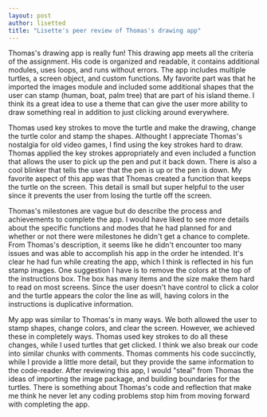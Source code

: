 ```yaml
---
layout: post
author: lisetted
title: "Lisette's peer review of Thomas's drawing app"
---
```


Thomas's drawing app is really fun! This drawing app meets all the criteria of the assignment. His code is organized and readable, it contains additional modules, uses loops, and runs without errors. The app includes multiple turtles, a screen object, and custom functions. My favorite part was that he imported the images module and included some additional shapes that the user can stamp (human, boat, palm tree) that are part of his island theme. I think its a great idea to use a theme that can give the user more ability to draw something real in addition to just clicking around everywhere.

Thomas used key strokes to move the turtle and make the drawing, change the turtle color and stamp the shapes. Althought I appreciate Thomas's nostalgia for old video games, I find using the key strokes hard to draw. Thomas applied the key strokes appropriately and even included a function that allows the user to pick up the pen and put it back down. There is also a cool blinker that tells the user that the pen is up or the pen is down. My favorite aspect of this app was that Thomas created a function that keeps the turtle on the screen. This detail is small but super helpful to the user since it prevents the user from losing the turtle off the screen.

Thomas's milestones are vague but do describe the process and achievements to complete the app. I would have liked to see more details about the specific functions and modes that he had planned for and whether or not there were milestones he didn't get a chance to complete. From Thomas's description, it seems like he didn't encounter too many issues and was able to accomplish his app in the order he intended. It's clear he had fun while creating the app, which I think is reflected in his fun stamp images. One suggestion I have is to remove the colors at the top of the instructions box. The box has many items and the size make them hard to read on most screens. Since the user doesn't have control to click a color and the turtle appears the color the line as will, having colors in the instructions is duplicative information.

My app was similar to Thomas's in many ways. We both allowed the user to stamp shapes, change colors, and clear the screen. However, we achieved these in completely ways. Thomas used key strokes to do all these changes, while I used turtles that get clicked. I think we also break our code into similar chunks with comments. Thomas comments his code succinctly, while I provide a little more detail, but they provide the same information to the code-reader. After reviewing this app, I would "steal" from Thomas the ideas of importing the image package, and building boundaries for the turtles. There is something about Thomas's code and reflection that make me think he never let any coding problems stop him from moving forward with completing the app.

